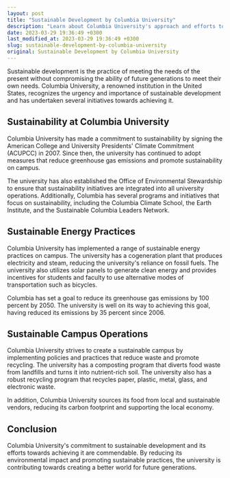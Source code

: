 ```yaml
---
layout: post
title: "Sustainable Development by Columbia University"
description: "Learn about Columbia University's approach and efforts towards sustainable development, and how they contribute towards creating a better world for future generations."
date: 2023-03-29 19:36:49 +0300
last_modified_at: 2023-03-29 19:36:49 +0300
slug: sustainable-development-by-columbia-university
original: Sustainable Development by Columbia University
---
```


Sustainable development is the practice of meeting the needs of the present without compromising the ability of future generations to meet their own needs. Columbia University, a renowned institution in the United States, recognizes the urgency and importance of sustainable development and has undertaken several initiatives towards achieving it.

## Sustainability at Columbia University

Columbia University has made a commitment to sustainability by signing the American College and University Presidents' Climate Commitment (ACUPCC) in 2007. Since then, the university has continued to adopt measures that reduce greenhouse gas emissions and promote sustainability on campus. 

The university has also established the Office of Environmental Stewardship to ensure that sustainability initiatives are integrated into all university operations. Additionally, Columbia has several programs and initiatives that focus on sustainability, including the Columbia Climate School, the Earth Institute, and the Sustainable Columbia Leaders Network.

## Sustainable Energy Practices

Columbia University has implemented a range of sustainable energy practices on campus. The university has a cogeneration plant that produces electricity and steam, reducing the university's reliance on fossil fuels. The university also utilizes solar panels to generate clean energy and provides incentives for students and faculty to use alternative modes of transportation such as bicycles.

Columbia has set a goal to reduce its greenhouse gas emissions by 100 percent by 2050. The university is well on its way to achieving this goal, having reduced its emissions by 35 percent since 2006.

## Sustainable Campus Operations

Columbia University strives to create a sustainable campus by implementing policies and practices that reduce waste and promote recycling. The university has a composting program that diverts food waste from landfills and turns it into nutrient-rich soil. The university also has a robust recycling program that recycles paper, plastic, metal, glass, and electronic waste.

In addition, Columbia University sources its food from local and sustainable vendors, reducing its carbon footprint and supporting the local economy.

## Conclusion

Columbia University's commitment to sustainable development and its efforts towards achieving it are commendable. By reducing its environmental impact and promoting sustainable practices, the university is contributing towards creating a better world for future generations.